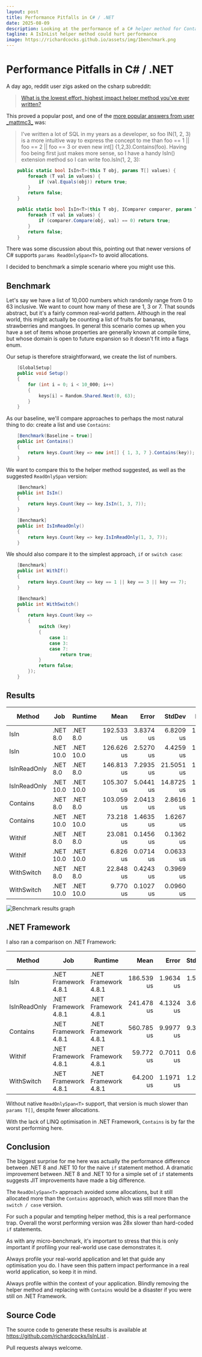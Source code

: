 ```yaml
---
layout: post
title: Performance Pitfalls in C# / .NET
date: 2025-08-09
description: Looking at the performance of a C# helper method for Contains
tagline: A IsInList helper method could hurt performance
image: https://richardcocks.github.io/assets/img/1benchmark.png
---
```

# Performance Pitfalls in C# / .NET

A day ago, reddit user zigs asked on the csharp subreddit:

> [What is the lowest effort, highest impact helper method you've ever written?](https://np.reddit.com/r/csharp/comments/1mkrlcc/what_is_the_lowest_effort_highest_impact_helper/)


This proved a popular post, and one of the [more popular answers from user \_mattmc3\_](https://np.reddit.com/r/csharp/comments/1mkrlcc/what_is_the_lowest_effort_highest_impact_helper/n7kuuii/) was:

> I've written a lot of SQL in my years as a developer, so foo IN(1, 2, 3) is a more intuitive way to express the concept to me than foo == 1 || foo == 2 || foo == 3 or even new int[] {1,2,3}.Contains(foo). Having foo being first just makes more sense, so I have a handy IsIn() extension method so I can write foo.IsIn(1, 2, 3):

``` csharp
    public static bool IsIn<T>(this T obj, params T[] values) {
        foreach (T val in values) {
            if (val.Equals(obj)) return true;
        }
        return false;
    }

    public static bool IsIn<T>(this T obj, IComparer comparer, params T[] values) {
        foreach (T val in values) {
            if (comparer.Compare(obj, val) == 0) return true;
        }
        return false;
    }
```

There was some discussion about this, pointing out that newer versions of C# supports `params ReadOnlySpan<T>` to avoid allocations.

I decided to benchmark a simple scenario where you might use this.

## Benchmark

Let's say we have a list of 10,000 numbers which randomly range from 0 to 63 inclusive. We want to count how many of these are 1, 3 or 7.  That sounds abstract, but it's a fairly common real-world pattern. Although in the real world, this might actually be counting a list of fruits for bananas, strawberries and mangoes. In general this scenario comes up when you have a set of items whose properties are generally known at compile time, but whose domain is open to future expansion so it doesn't fit into a flags enum.

Our setup is therefore straightforward, we create the list of numbers.

```csharp
    [GlobalSetup]
    public void Setup()
    {
        for (int i = 0; i < 10_000; i++)
        {
            keys[i] = Random.Shared.Next(0, 63);
        }
    }
```

As our baseline, we'll compare approaches to perhaps the most natural thing to do: create a list and use `Contains`:

```csharp
    [Benchmark(Baseline = true)]
    public int Contains()
    {
        return keys.Count(key => new int[] { 1, 3, 7 }.Contains(key));
    }
```

We want to compare this to the helper method suggested, as well as the suggested `ReadOnlySpan` version:

```csharp
    [Benchmark]
    public int IsIn()
    {
        return keys.Count(key => key.IsIn(1, 3, 7));
    }

    [Benchmark]
    public int IsInReadOnly()
    {
        return keys.Count(key => key.IsInReadOnly(1, 3, 7));
    }
```

We should also compare it to the simplest approach, `if` or `switch case`:

```csharp
    [Benchmark]
    public int WithIf()
    {
        return keys.Count(key => key == 1 || key == 3 || key == 7);
    }

    [Benchmark]
    public int WithSwitch()
    {
        return keys.Count(key =>
        {
            switch (key)
            {
                case 1:
                case 3:
                case 7:
                    return true;
            }
            return false;
        });
    }
```

## Results

| Method       | Job        | Runtime    | Mean       | Error     | StdDev     | Median     | Ratio | RatioSD | Gen0     | Allocated | Alloc Ratio |
|------------- |----------- |----------- |-----------:|----------:|-----------:|-----------:|------:|--------:|---------:|----------:|------------:|
| IsIn         | .NET 8.0   | .NET 8.0   | 192.533 us | 3.8374 us |  6.8209 us | 193.961 us |  1.87 |    0.08 | 132.3242 | 1107792 B |       2.769 |
| IsIn         | .NET 10.0  | .NET 10.0  | 126.626 us | 2.5270 us |  4.4259 us | 126.874 us |  1.23 |    0.05 | 132.5684 | 1109488 B |       2.773 |
| IsInReadOnly | .NET 8.0   | .NET 8.0   | 146.813 us | 7.2935 us | 21.5051 us | 158.514 us |  1.43 |    0.21 |  84.7168 |  708872 B |       1.772 |
| IsInReadOnly | .NET 10.0  | .NET 10.0  | 105.307 us | 5.0441 us | 14.8725 us | 100.645 us |  1.02 |    0.15 |  84.7168 |  708696 B |       1.772 |
| Contains     | .NET 8.0   | .NET 8.0   | 103.059 us | 2.0413 us |  2.8616 us | 101.683 us |  1.00 |    0.04 |  47.7295 |  400032 B |       1.000 |
| Contains     | .NET 10.0  | .NET 10.0  |  73.218 us | 1.4635 us |  1.6267 us |  72.464 us |  0.71 |    0.02 |  47.7295 |  400000 B |       1.000 |
| WithIf       | .NET 8.0   | .NET 8.0   |  23.081 us | 0.1456 us |  0.1362 us |  23.095 us |  0.22 |    0.01 |        - |      32 B |       0.000 |
| WithIf       | .NET 10.0  | .NET 10.0  |   6.826 us | 0.0714 us |  0.0633 us |   6.792 us |  0.07 |    0.00 |        - |         - |       0.000 |
| WithSwitch   | .NET 8.0   | .NET 8.0   |  22.848 us | 0.4243 us |  0.3969 us |  22.757 us |  0.22 |    0.01 |        - |      32 B |       0.000 |
| WithSwitch   | .NET 10.0  | .NET 10.0  |   9.770 us | 0.1027 us |  0.0960 us |   9.756 us |  0.09 |    0.00 |        - |         - |       0.000 |

![Benchmark results graph](/assets/img/1benchmark.png "Lower is better")

## .NET Framework

I also ran a comparison on .NET Framework:

| Method       | Job                  | Runtime              | Mean       | Error     | StdDev     | Median     | Ratio | RatioSD | Gen0     | Allocated | Alloc Ratio |
|------------- |--------------------- |--------------------- |-----------:|----------:|-----------:|-----------:|------:|--------:|---------:|----------:|------------:|
| IsIn         | .NET Framework 4.8.1 | .NET Framework 4.8.1 | 186.539 us | 1.9634 us |  1.5329 us | 186.937 us |  1.75 |    0.07 | 176.5137 | 1111075 B |       2.777 |
| IsInReadOnly | .NET Framework 4.8.1 | .NET Framework 4.8.1 | 241.478 us | 4.1324 us |  3.6633 us | 242.215 us |  2.27 |    0.09 | 112.7930 |  709897 B |       1.775 |
| Contains     | .NET Framework 4.8.1 | .NET Framework 4.8.1 | 560.785 us | 9.9977 us |  9.3518 us | 565.321 us |  5.26 |    0.21 |  63.4766 |  401204 B |       1.003 |
| WithIf       | .NET Framework 4.8.1 | .NET Framework 4.8.1 |  59.772 us | 0.7011 us |  0.6558 us |  59.798 us |  0.56 |    0.02 |        - |      31 B |       0.000 |
| WithSwitch   | .NET Framework 4.8.1 | .NET Framework 4.8.1 |  64.200 us | 1.1971 us |  1.2294 us |  64.313 us |  0.60 |    0.03 |        - |      31 B |       0.000 |

Without native `ReadOnlySpan<T>` support, that version is much slower than `params T[]`, despite fewer allocations.

With the lack of LINQ optimisation in .NET Framework, `Contains` is by far the worst performing here.


## Conclusion

The biggest surprise for me here was actually the performance difference between .NET 8 and .NET 10 for the naive `if` statement method. A dramatic improvement between .NET 8 and .NET 10 for a simple set of `if` statements suggests JIT improvements have made a big difference.

The `ReadOnlySpan<T>` approach avoided some allocations, but it still allocated more than the `Contains` approach, which was still more than the `switch / case` version.

For such a popular and tempting helper method, this is a real performance trap. Overall the worst performing version was 28x slower than hard-coded `if` statements.

As with any micro-benchmark, it's important to stress that this is only important if profiling your real-world use case demonstrates it. 

Always profile your real-world application and let that guide any optimisation you do. I have seen this pattern impact performance in a real world application, so keep it in mind.

Always profile within the context of your application. Blindly removing the helper method and replacing with `Contains` would be a disaster if you were still on .NET Framework.

## Source Code

The source code to generate these results is available at https://github.com/richardcocks/IsInList .

Pull requests always welcome.
